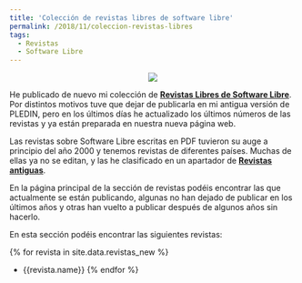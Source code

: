 ```yaml
---
title: 'Colección de revistas libres de software libre'
permalink: /2018/11/coleccion-revistas-libres
tags:
  - Revistas
  - Software Libre
---
```


<center><a href="revistas"><img src="{{ site.url }}{{ site.baseurl }}/assets/wp-content/uploads/2011/02/revistas.jpg"/></a></center>


He publicado de nuevo mi colección de **[Revistas Libres de Software Libre](https://www.josedomingo.org/pledin/revistas/index.html)**. Por distintos motivos tuve que dejar de publicarla en mi antigua versión de PLEDIN, pero en los últimos días he actualizado los últimos números de las revistas y ya están preparada en nuestra nueva página web.

Las revistas sobre Software Libre escritas en PDF tuvieron su auge a principio del año 2000 y tenemos revistas de diferentes países. Muchas de ellas ya no se editan, y las he clasificado en un apartador de **[Revistas antiguas](https://www.josedomingo.org/pledin/revistas/oldrevistas.html)**.

En la página principal de la sección de revistas podéis encontrar las que actualmente se están publicando, algunas no han dejado de publicar en los últimos años y otras han vuelto a publicar después de algunos años sin hacerlo.

En esta sección podéis encontrar las siguientes revistas:

{% for revista in site.data.revistas_new %}
* {{revista.name}}
{% endfor %}
